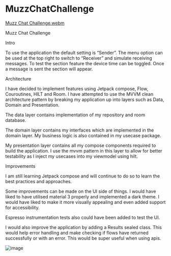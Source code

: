 # MuzzChatChallenge

[Muzz Chat Challenge.webm](https://github.com/MahmooDroid/MuzzChatChallenge/assets/113989273/ede0c637-8ca4-4a51-a6f1-a938d0f9e5ff)

Muzz Chat Challenge

Intro

To use the application the default setting is “Sender”. The menu option can be used at the top right to switch to “Receiver” and simulate receiving messages. To test the section feature the device time can be toggled. Once a message is sent the section will appear. 

Architecture

I have decided to implement features using Jetpack compose, Flow, Couroutines, HILT and Room. I have attempted to use the MVVM clean architecture pattern by breaking my application up into layers such as Data, Domain and Presentation. 

The data layer contains implementation of my repository and room database. 

The domain layer contains my interfaces which are implemented in the domain layer. My business logic is also contained in my usecase package.

My presentation layer contains all my compose components required to build the application. I use the mvvm pattern in this layer to allow for better testability as I inject my usecases into my viewmodel using hilt.

Improvements

I am still learning Jetpack compose and will continue to do so to learn the best practices and approaches.

Some improvements can be made on the UI side of things. I would have liked to have utilised material 3 properly and implemented a dark theme. I would have liked to make it more visually appealing and even added support for accessibility. 

Espresso instrumentation tests also could have been added to test the UI.

I would also improve the application by adding a Results sealed class. This would help error handling and make checking if flows have returned successfully or with an error. This would be super useful when using apis.



![image](https://github.com/MahmooDroid/MuzzChatChallenge/assets/113989273/fbed86b8-609a-4d15-aa5f-44b8f44db88a)
